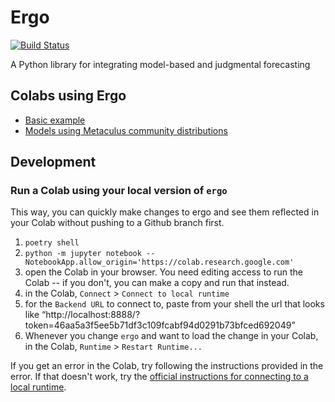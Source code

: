 # Ergo

[![Build Status](https://travis-ci.org/oughtinc/ergo.svg?branch=master)](https://travis-ci.org/oughtinc/ergo)

A Python library for integrating model-based and judgmental forecasting

## Colabs using Ergo

- [Basic example](https://colab.research.google.com/github/oughtinc/ergo/blob/master/notebooks/basic.ipynb)
- [Models using Metaculus community distributions](https://colab.research.google.com/github/oughtinc/ergo/blob/community-prediction/notebooks/community_distributions.ipynb)

## Development
### Run a Colab using your local version of `ergo`
This way, you can quickly make changes to ergo and see them reflected in your Colab without pushing to a Github branch first.

1. `poetry shell`
2. `python -m jupyter notebook --NotebookApp.allow_origin='https://colab.research.google.com'`
3. open the Colab in your browser. You need editing access to run the Colab -- if you don't, you can make a copy and run that instead.
4. in the Colab, `Connect` > `Connect to local runtime`
5. for the `Backend URL` to connect to, paste from your shell the url that looks like “http://localhost:8888/?token=46aa5a3f5ee5b71df3c109fcabf94d0291b73bfced692049”
6. Whenever you change `ergo` and want to load the change in your Colab, in the Colab, `Runtime` > `Restart Runtime...`

If you get an error in the Colab, try following the instructions provided in the error. If that doesn't work, try the [official instructions for connecting to a local runtime](https://research.google.com/colaboratory/local-runtimes.html).